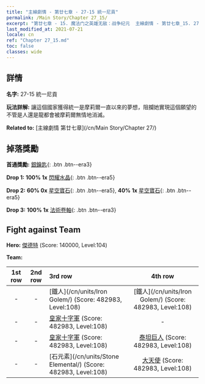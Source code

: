 ```yaml
---
title: "主線劇情 - 第廿七章 - 27-15 統一尼貢"
permalink: /Main Story/Chapter 27_15/
excerpt: "第廿七章 - 15. 魔法门之英雄无敌：战争纪元  主線劇情 - 第廿七章_15. 27-15 統一尼貢"
last_modified_at: 2021-07-21
locale: cn
ref: "Chapter 27_15.md"
toc: false
classes: wide
---
```


## 詳情

 **名字:** 27-15 統一尼貢

 **玩法詳解:** 讓這個國家獲得統一是摩莉爾一直以來的夢想，阻攔她實現這個願望的不管是人還是龍都會被摩莉爾無情地消滅。

 **Related to:** [主線劇情 第廿七章](/cn/Main Story/Chapter 27/)

## 掉落獎勵

 **首通獎勵:** [銀鑰匙](/cn/Items/con_693/){: .btn .btn--era3}

 **Drop 1:** **100% 1x** [閃耀水晶](/cn/Items/mat_101/){: .btn .btn--era5}

 **Drop 2:** **60% 0x** [星空寶石](/cn/Items/mat_93/){: .btn .btn--era5}, **40% 1x** [星空寶石](/cn/Items/mat_93/){: .btn .btn--era5}

 **Drop 3:** **100% 1x** [法術卷軸](/cn/Items/con_694/){: .btn .btn--era3}


## Fight against Team
 **Hero:** [傑德特](/cn/heroes/Jeddite/) (Score: 140000, Level:104)

 **Team:**


  | 1st row | 2nd row | 3rd row | 4th row |
  |:----:|:----:|:----|:----:|
  | - | - | [鐵人](/cn/units/Iron Golem/) (Score: 482983, Level:108)  | [鐵人](/cn/units/Iron Golem/) (Score: 482983, Level:108)  |
  | - | - | [皇家十字軍](/cn/units/Swordsman/) (Score: 482983, Level:108)  | - |
  | - | - | [皇家十字軍](/cn/units/Swordsman/) (Score: 482983, Level:108)  | [泰坦巨人](/cn/units/Giant/) (Score: 482983, Level:108)  |
  | - | - | [石元素](/cn/units/Stone Elemental/) (Score: 482983, Level:108)  | [大天使](/cn/units/Angel/) (Score: 482983, Level:108)  |


